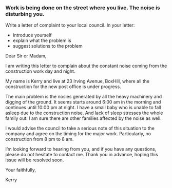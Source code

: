 ### Work is being done on the street where you live. The noise is disturbing you.
Write a letter of complaint to your local council. In your letter:

- introduce yourself
- explain what the problem is
- suggest solutions to the problem


Dear Sir or Madam,

I am writing this letter to complain about the constant noise coming from the construction work day and night.

My name is Kerry and live at 23 Irving Avenue, BoxHill, where all the construction for the new post office is under progress.

The main problem is the nosies generated by all the heavy machinery and digging of the ground. It seems starts around 6:00 am in the morning and continues until 10:00 pm at night. I have a small baby who is unable to fall asleep due to the construction noise. And lack of sleep stresses the whole family out. I am sure there are other families affected by the noise as well.

I would advise the council to take a serious note of this situation to the company and agree on the timing for the major work. Particularly, no construction from 8 pm to 8 am.

I’m looking forward to hearing from you, and if you have any questions, please do not hesitate to contact me.
Thank you in advance, hoping this issue will be resolved soon.

Your faithfully,

Kerry
